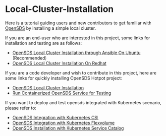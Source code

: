 # Local-Cluster-Installation

Here is a tutorial guiding users and new contributors to get familiar with [OpenSDS](https://github.com/opensds/opensds) by installing a simple local cluster.

If you are an end-user who are interested in this project, some links for installation and testing are as follows:
- [OpenSDS Local Cluster Installation through Ansible On Ubuntu](https://github.com/opensds/opensds/wiki/OpenSDS-Cluster-Installation-through-Ansible) (Recommended)
- [OpenSDS Local Cluster Installation On Redhat](https://github.com/opensds/opensds/wiki/OpenSDS-Cluster-Installation-On-Redhat)

If you are a code developer and wish to contribute in this project, here are some links for quickly installing OpenSDS
Hotpot project:
- [OpenSDS Local Cluster Installation](https://github.com/opensds/opensds/wiki/OpenSDS-Local-Cluster-with-Multi-tenants-Installation)
- [Run Containerized OpenSDS Service for Testing](https://github.com/opensds/opensds/wiki/How-to-Run-Containerized-OpenSDS-for-Testing-Work)

If you want to deploy and test opensds integrated with Kubernetes scenario, please refer to:
- [OpenSDS Integration with Kubernetes CSI](https://github.com/opensds/opensds/wiki/OpenSDS-Integration-with-Kubernetes-CSI)
- [OpenSDS Integration with Kubernetes Flexvolume](https://github.com/opensds/opensds/wiki/OpenSDS-Integration-with-Kubernetes-Flexvolume)
- [OpenSDS Installation with Kubernetes Service Catalog](https://github.com/opensds/opensds/wiki/OpenSDS-Installation-with-Kubernetes-Service-Catalog)
